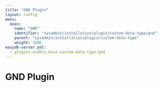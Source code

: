 ```yaml
---
title: "GND Plugin"
layout: config
menu:
  main:
    name: "GND"
    identifier: "sysadmin/installation/plugin/custom-data-type/gnd"
    parent: "sysadmin/installation/plugin/custom-data-type"
    weight: 1006
easydb-server.yml:
  - plugins.enable.base.custom-data-type-gnd
---
```

# GND Plugin